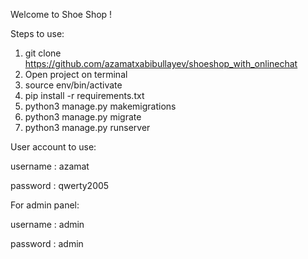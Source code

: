 Welcome to Shoe Shop !


Steps to use:
1. git clone https://github.com/azamatxabibullayev/shoeshop_with_onlinechat
2. Open project on terminal
3. source env/bin/activate
4. pip install -r requirements.txt
5. python3 manage.py makemigrations
6. python3 manage.py migrate
7. python3 manage.py runserver




User account to use:

username : azamat

password : qwerty2005




For admin panel:

username : admin

password : admin
